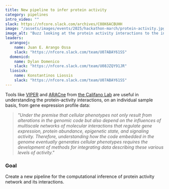 ```yaml
---
title: New pipeline to infer protein activity
category: pipelines
intro_video: ""
slack: https://nfcore.slack.com/archives/C08K6ACBUHH
image: "/assets/images/events/2025/hackathon-march/protein-activity.jpg"
image_alt: "Buzz looking at the protein activity interactions to the infinity and beyond"
leaders:
  arangooj:
    name: Juan E. Arango Ossa
    slack: "https://nfcore.slack.com/team/U07ABAY61SS"
  domenicd:
    name: Dylan Domenico
    slack: "https://nfcore.slack.com/team/U08JZQY91JR"
  liosisk:
    name: Konstantinos Liossis
    slack: "https://nfcore.slack.com/team/U07ABAY61SS"
---
```


Tools like [VIPER](https://static1.squarespace.com/static/5697c2e5e0327ca6778bc453/t/56f40934f8baf3727f8e7e78/1458833718573/Viper.pdf) and [ARACne](https://github.com/califano-lab/ARACNe3) from [the Califano Lab](https://califano.c2b2.columbia.edu) are useful in understanding the protein-activity interactions, on an individual sample basis, from gene expression profile data:
> _"Under the premise that cellular phenotypes not only result from alterations in the genomic code but also depend on the influences of multiscale networks of molecular interactions that regulate gene expression, protein abundance, epigenetic state, and signaling activity. Therefore, understanding how the code embedded in the genome eventually generates cellular phenotypes requires the development of methods for integrating data describing these various levels of activity."_

### Goal

Create a new pipeline for the computational inference of protein activity network and its interactions.